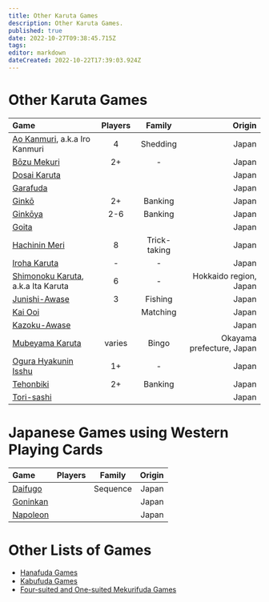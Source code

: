 ```yaml
---
title: Other Karuta Games
description: Other Karuta Games.
published: true
date: 2022-10-27T09:38:45.715Z
tags: 
editor: markdown
dateCreated: 2022-10-22T17:39:03.924Z
---
```


# Other Karuta Games
|Game|Players|Family|Origin|
|:---|:---:|:---:|---:|
|[Ao Kanmuri](https://fudawiki.org/en/uta-garuta/ogura-hyakunin-isshu#ao-kanmuri-%E9%9D%92%E5%86%A0-blue-crown), a.k.a Iro Kanmuri|4|Shedding|Japan|
|[Bōzu Mekuri](/en/uta-garuta/ogura-hyakunin-isshu#b%C5%8Dzu-mekuri-%E5%9D%8A%E4%B8%BB%E3%82%81%E3%81%8F%E3%82%8A-flip-the-baldies)|2+|-|Japan|
|[Dosai Karuta](/en/dosai-karuta)|||Japan|
|[Garafuda](/en/garafuda)|||Japan|
|[Ginkō](/en/uta-garuta/ogura-hyakunin-isshu#gink%C5%8D-%E9%8A%80%E8%A1%8C-bank)|2+|Banking|Japan|
|[Ginkōya](/en/uta-garuta/ogura-hyakunin-isshu#gink%C5%8Dya-%E9%8A%80%E8%A1%8C%E5%B1%8B-banker)|2-6|Banking|Japan|
|[Goita](/en/goita)|||Japan|
|[Hachinin Meri](/en/karuta/unsun/hachi-nin-meri)|8|Trick-taking|Japan|
|[Iroha Karuta](/en/iroha)|-|-|Japan|
|[Shimonoku Karuta](/en/uta-garuta/ogura-hyakunin-isshu#shimonoku-karuta-%E4%B8%8B%E3%81%AE%E5%8F%A5%E3%81%8B%E3%82%8B%E3%81%9F), a.k.a Ita Karuta|6|-|Hokkaido region, Japan|
|[Junishi-Awase](/en/junishi-awase)|3|Fishing|Japan|
|[Kai Ooi](/en/kai-ooi)||Matching|Japan|
|[Kazoku-Awase](/en/kazoku-awase)|||Japan|
|[Mubeyama Karuta](/en/uta-garuta/ogura-hyakunin-isshu/mubeyama-karuta)|varies|Bingo|Okayama prefecture, Japan|
|[Ogura Hyakunin Isshu](/en/uta-garuta/ogura-hyakunin-isshu)|1+|-|Japan|
|[Tehonbiki](/en/tehonbiki)|2+|Banking|Japan|
|[Tori-sashi](/en/tori-sashi)|||Japan|

# Japanese Games using Western Playing Cards
|Game|Players|Family|Origin|
|:---|:---:|:---:|---:|
|[Daifugo](/en/trump/daifugo)||Sequence|Japan|
|[Goninkan](/en/trump/goninkan)|||Japan|
|[Napoleon](/en/trump/napoleon)|||Japan|

# Other Lists of Games
- [Hanafuda Games](/en/hanafuda/games)
- [Kabufuda Games](/en/kabufuda/games)
- [Four-suited and One-suited Mekurifuda Games](/en/mekurifuda/games)